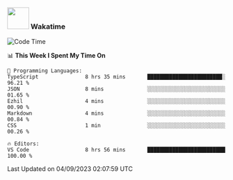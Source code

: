 ### <img src="https://media.giphy.com/media/VgCDAzcKvsR6OM0uWg/giphy.gif" width="50"> Wakatime

  <!--START_SECTION:waka-->
![Code Time](http://img.shields.io/badge/Code%20Time-1%2C446%20hrs%2023%20mins-blue)

📊 **This Week I Spent My Time On** 

```text
💬 Programming Languages: 
TypeScript               8 hrs 35 mins       ████████████████████████░   96.21 % 
JSON                     8 mins              ░░░░░░░░░░░░░░░░░░░░░░░░░   01.65 % 
Ezhil                    4 mins              ░░░░░░░░░░░░░░░░░░░░░░░░░   00.90 % 
Markdown                 4 mins              ░░░░░░░░░░░░░░░░░░░░░░░░░   00.84 % 
CSS                      1 min               ░░░░░░░░░░░░░░░░░░░░░░░░░   00.26 % 

🔥 Editors: 
VS Code                  8 hrs 56 mins       █████████████████████████   100.00 % 
```


 Last Updated on 04/09/2023 02:07:59 UTC
<!--END_SECTION:waka-->
